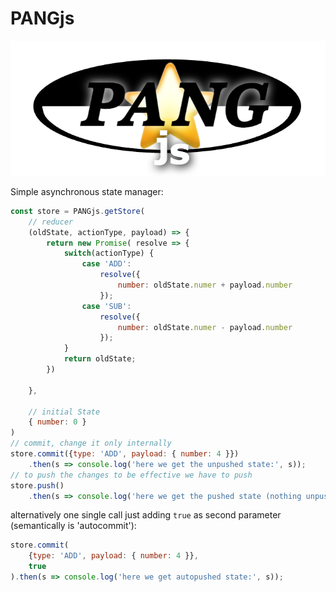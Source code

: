 # PANGjs

![alt text](./pangjs.png "Pang js")


Simple asynchronous state manager:
``` js
const store = PANGjs.getStore(
    // reducer
    (oldState, actionType, payload) => {
        return new Promise( resolve => {
            switch(actionType) {
                case 'ADD':
                    resolve({
                        number: oldState.numer + payload.number
                    });
                case 'SUB':
                    resolve({
                        number: oldState.numer - payload.number
                    });
            }
            return oldState;
        })
        
    },

    // initial State
    { number: 0 }
)
// commit, change it only internally
store.commit({type: 'ADD', payload: { number: 4 }})
    .then(s => console.log('here we get the unpushed state:', s));
// to push the changes to be effective we have to push
store.push()
    .then(s => console.log('here we get the pushed state (nothing unpushed):', s));
```
alternatively one single call just adding `true` as second parameter (semantically is 'autocommit'): 
``` js
store.commit(
    {type: 'ADD', payload: { number: 4 }},
    true
).then(s => console.log('here we get autopushed state:', s));
```